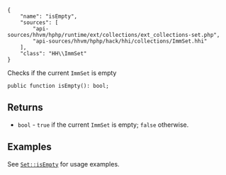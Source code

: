 ``` yamlmeta
{
    "name": "isEmpty",
    "sources": [
        "api-sources/hhvm/hphp/runtime/ext/collections/ext_collections-set.php",
        "api-sources/hhvm/hphp/hack/hhi/collections/ImmSet.hhi"
    ],
    "class": "HH\\ImmSet"
}
```




Checks if the current ` ImmSet ` is empty




``` Hack
public function isEmpty(): bool;
```




## Returns




+ ` bool ` - `` true `` if the current ``` ImmSet ``` is empty; ```` false ```` otherwise.




## Examples




See [` Set::isEmpty `](</hack/reference/class/Set/isEmpty/#examples>) for usage examples.
<!-- HHAPIDOC -->
